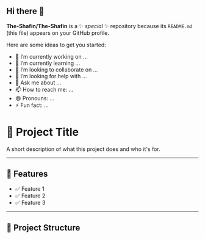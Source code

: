 ## Hi there 👋


**The-Shafin/The-Shafin** is a ✨ _special_ ✨ repository because its `README.md` (this file) appears on your GitHub profile.

Here are some ideas to get you started:

- 🔭 I’m currently working on ...
- 🌱 I’m currently learning ...
- 👯 I’m looking to collaborate on ...
- 🤔 I’m looking for help with ...
- 💬 Ask me about ...
- 📫 How to reach me: ...
- 😄 Pronouns: ...
- ⚡ Fun fact: ...


# 🚀 Project Title

A short description of what this project does and who it's for.

---

## 📖 Features
- ✅ Feature 1
- ✅ Feature 2
- ✅ Feature 3

---

## 📂 Project Structure


